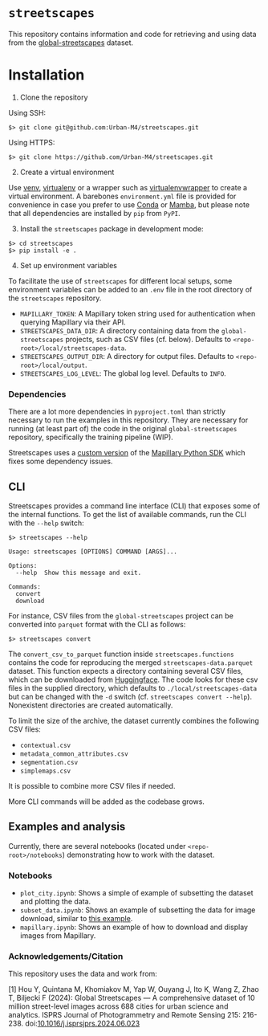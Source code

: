 # `streetscapes`
This repository contains information and code for retrieving and using data from the [global-streetscapes](https://github.com/ualsg/global-streetscapes/tree/main) dataset.

# Installation
1. Clone the repository

Using SSH:

```shell
$> git clone git@github.com:Urban-M4/streetscapes.git
```

Using HTTPS:

```shell
$> git clone https://github.com/Urban-M4/streetscapes.git
```

2. Create a virtual environment

Use [venv](https://docs.python.org/3/library/venv.html), [virtualenv](https://virtualenv.pypa.io/en/stable/) or a wrapper such as [virtualenvwrapper](https://virtualenvwrapper.readthedocs.io/en/latest/) to create a virtual environment. A barebones `environment.yml` file is provided for convenience in case you prefer to use [Conda](https://anaconda.org/) or [Mamba](https://mamba.readthedocs.io/en/latest/installation/mamba-installation.html), but please note that all dependencies are installed by `pip` from `PyPI`.

3. Install the `streetscapes` package in development mode:

```
$> cd streetscapes
$> pip install -e .
```

4. Set up environment variables

To facilitate the use of `streetscapes` for different local setups, some environment variables can be added to an `.env` file in the root directory of the `streetscapes` repository.

- `MAPILLARY_TOKEN`: A Mapillary token string used for authentication when querying Mapillary via their API.
- `STREETSCAPES_DATA_DIR`: A directory containing data from the `global-streetscapes` projects, such as CSV files (cf. below). Defaults to `<repo-root>/local/streetscapes-data`.
- `STREETSCAPES_OUTPUT_DIR`: A directory for output files. Defaults to `<repo-root>/local/output`.
- `STREETSCAPES_LOG_LEVEL`: The global log level. Defaults to `INFO`.

### Dependencies
There are a lot more dependencies in `pyproject.toml` than strictly necessary to run the examples in this repository. They are necessary for running (at least part of) the code in the original `global-streetscapes` repository, specifically the training pipeline (WIP).

Streetscapes uses a [custom version](https://github.com/Urban-M4/mapillary-python-sdk) of the [Mapillary Python SDK](https://github.com/mapillary/mapillary-python-sdk) which fixes some dependency issues.

## CLI
Streetscapes provides a command line interface (CLI) that exposes some of the internal functions. To get the list of available commands, run the CLI with the `--help` switch:

```shell
$> streetscapes --help

Usage: streetscapes [OPTIONS] COMMAND [ARGS]...

Options:
  --help  Show this message and exit.

Commands:
  convert
  download
```

For instance, CSV files from the `global-streetscapes` project can be converted into `parquet` format with the CLI as follows:

```shell
$> streetscapes convert
```

The `convert_csv_to_parquet` function inside `streetscapes.functions` contains the code for reproducing the merged `streetscapes-data.parquet` dataset. This function expects a directory  containing several CSV files, which can be downloaded from [Huggingface](https://huggingface.co/datasets/NUS-UAL/global-streetscapes/tree/main/data). The code looks for these csv files in the supplied directory, which defaults to `./local/streetscapes-data` but can be changed with the `-d` switch (cf. `streetscapes convert --help`). Nonexistent directories are created automatically.

To limit the size of the archive, the dataset currently combines the following CSV files:

- `contextual.csv`
- `metadata_common_attributes.csv`
- `segmentation.csv`
- `simplemaps.csv`

It is possible to combine more CSV files if needed.

More CLI commands will be added as the codebase grows.

## Examples and analysis
Currently, there are several notebooks (located under `<repo-root>/notebooks`) demonstrating how to work with the dataset.

### Notebooks
- `plot_city.ipynb`: Shows a simple of example of subsetting the dataset and plotting the data.
- `subset_data.ipynb`: Shows an example of subsetting the data for image download, similar to [this example](https://github.com/ualsg/global-streetscapes/blob/main/code/download_imgs/sample_subset_download.ipynb).
- `mapillary.ipynb`: Shows an example of how to download and display images from Mapillary.

### Acknowledgements/Citation
This repository uses the data and work from:

[1] Hou Y, Quintana M, Khomiakov M, Yap W, Ouyang J, Ito K, Wang Z, Zhao T, Biljecki F (2024): Global Streetscapes — A comprehensive dataset of 10 million street-level images across 688 cities for urban science and analytics. ISPRS Journal of Photogrammetry and Remote Sensing 215: 216-238. doi:[10.1016/j.isprsjprs.2024.06.023](https://doi.org/10.1016/j.isprsjprs.2024.06.023)

